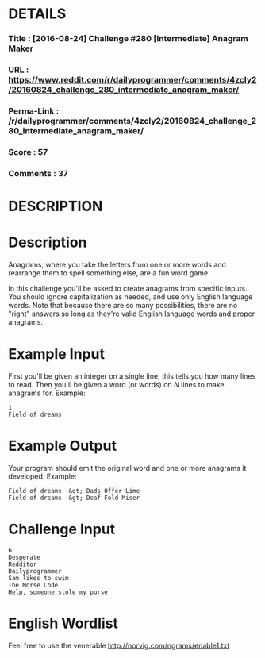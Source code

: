 # DETAILS
### Title      : [2016-08-24] Challenge #280 [Intermediate] Anagram Maker
### URL        : https://www.reddit.com/r/dailyprogrammer/comments/4zcly2/20160824_challenge_280_intermediate_anagram_maker/
### Perma-Link : /r/dailyprogrammer/comments/4zcly2/20160824_challenge_280_intermediate_anagram_maker/
### Score      : 57
### Comments   : 37

# DESCRIPTION
# Description

Anagrams, where you take the letters from one or more words and rearrange them to spell something else, are a fun word game. 

In this challenge you'll be asked to create anagrams from specific inputs. You should ignore capitalization as needed, and use only English language words. Note that because there are so many possibilities, there are no "right" answers so long as they're valid English language words and proper anagrams. 

# Example Input

First you'll be given an integer on a single line, this tells you how many lines to read. Then you'll be given a word (or words) on *N* lines to make anagrams for. Example:

    1
    Field of dreams

# Example Output 

Your program should emit the original word and one or more anagrams it developed. Example:

    Field of dreams -&gt; Dads Offer Lime
    Field of dreams -&gt; Deaf Fold Miser

# Challenge Input

    6
    Desperate
    Redditor
    Dailyprogrammer
    Sam likes to swim
    The Morse Code
    Help, someone stole my purse

# English Wordlist

Feel free to use the venerable http://norvig.com/ngrams/enable1.txt 